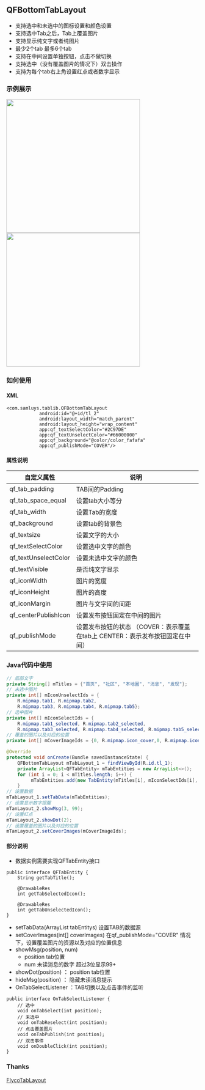 ## QFBottomTabLayout
- 支持选中和未选中的图标设置和颜色设置
- 支持选中Tab之后，Tab上覆盖图片
- 支持显示纯文字或者纯图片
- 最少2个tab 最多6个tab
- 支持在中间设置单独按钮，点击不做切换
- 支持选中（没有覆盖图片的情况下）双击操作
- 支持为每个tab右上角设置红点或者数字显示

### 示例展示
<img src="https://github.com/ltym2016/QFBottomTabLayout/blob/master/untitled.gif" width="350"/> <img src="https://github.com/ltym2016/QFBottomTabLayout/blob/fd0c189cb8669faa3a3eae2c2239fd26bd5ce057/device-2019-03-18-113907.png" width="350"/>


### 如何使用
#### XML
    <com.samluys.tablib.QFBottomTabLayout
                android:id="@+id/tl_2"
                android:layout_width="match_parent"
                android:layout_height="wrap_content"
                app:qf_textSelectColor="#2C97DE"
                app:qf_textUnselectColor="#66000000"
                app:qf_background="@color/color_fafafa"
                app:qf_publishMode="COVER"/>
#### 属性说明
| 自定义属性  | 说明  |
| ------------ | ------------ |
| qf_tab_padding  | TAB间的Padding  |
|  qf_tab_space_equal |  设置tab大小等分 |
|  qf_tab_width |  设置Tab的宽度 |
| qf_background  |  设置tab的背景色 |
| qf_textsize  | 设置文字的大小  |
| qf_textSelectColor  | 设置选中文字的颜色  |
| qf_textUnselectColor  | 设置未选中文字的颜色  |
| qf_textVisible  |  是否纯文字显示 |
| qf_iconWidth  |  图片的宽度 |
| qf_iconHeight  |图片的高度   |
|qf_iconMargin| 图片与文字间的间距   |
| qf_centerPublishIcon  | 设置发布按钮固定在中间的图片  |
|  qf_publishMode | 设置发布按钮的状态 （COVER：表示覆盖在tab上  CENTER：表示发布按钮固定在中间）|

### Java代码中使用
```java
// 底部文字
private String[] mTitles = {"首页", "社区", "本地圈", "消息", "发现"};
// 未选中图片
private int[] mIconUnselectIds = {
	R.mipmap.tab1, R.mipmap.tab2,
	R.mipmap.tab3, R.mipmap.tab4, R.mipmap.tab5};
// 选中图片
private int[] mIconSelectIds = {
	R.mipmap.tab1_selected, R.mipmap.tab2_selected,
	R.mipmap.tab3_selected, R.mipmap.tab4_selected, R.mipmap.tab5_selected};
// 覆盖的图片以及对应的位置
private int[] mCoverImageIds = {0, R.mipmap.icon_cover,0, R.mipmap.icon_cover1, 0};

@Override
protected void onCreate(Bundle savedInstanceState) {
	QFBottomTabLayout mTabLayout_1 = findViewById(R.id.tl_1);
	private ArrayList<QFTabEntity> mTabEntities = new ArrayList<>();
	for (int i = 0; i < mTitles.length; i++) {
		 mTabEntities.add(new TabEntity(mTitles[i], mIconSelectIds[i], mIconUnselectIds[i]));
	}
// 设置数据
mTabLayout_1.setTabData(mTabEntities);
// 设置显示数字提醒
mTanLayout_2.showMsg(3, 99);
// 设置红点
mTanLayout_2.showDot(2);
// 设置覆盖的图片以及对应的位置
mTanLayout_2.setCoverImages(mCoverImageIds);
```
#### 部分说明
- 数据实例需要实现QFTabEntity接口
```
public interface QFTabEntity {
    String getTabTitle();

    @DrawableRes
    int getTabSelectedIcon();

    @DrawableRes
    int getTabUnselectedIcon();
}
```
- setTabData(ArrayList<QFTabEntity> tabEntitys) 设置TAB的数据源
- setCoverImages(int[] coverImages) 在qf_publishMode="COVER" 情况下，设置覆盖图片的资源以及对应的位置信息
- showMsg(position, num)
  - position tab位置
  - num 未读消息的数字 超过3位显示99+
- showDot(position) ： position tab位置
- hideMsg(position) ： 隐藏未读消息提示
- OnTabSelectListener ：TAB切换以及点击事件的监听
```
public interface OnTabSelectListener {
    // 选中
    void onTabSelect(int position);
    // 未选中
	void onTabReselect(int position);
    // 点击覆盖图片
	void onTabPublish(int position);
	// 双击事件
	void onDoubleClick(int position);
}
```
### Thanks
[FlycoTabLayout](https://github.com/H07000223/FlycoTabLayout)
